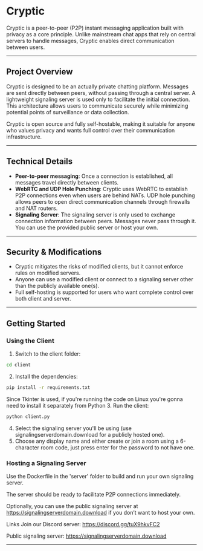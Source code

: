 # Cryptic

Cryptic is a peer-to-peer (P2P) instant messaging application built with privacy as a core principle. Unlike mainstream chat apps that rely on central servers to handle messages, Cryptic enables direct communication between users.

---

## Project Overview

Cryptic is designed to be an actually private chatting platform. Messages are sent directly between peers, without passing through a central server. A lightweight signaling server is used only to facilitate the initial connection. This architecture allows users to communicate securely while minimizing potential points of surveillance or data collection.

Cryptic is open source and fully self-hostable, making it suitable for anyone who values privacy and wants full control over their communication infrastructure.

---

## Technical Details

- **Peer-to-peer messaging**: Once a connection is established, all messages travel directly between clients.  
- **WebRTC and UDP Hole Punching**: Cryptic uses WebRTC to establish P2P connections even when users are behind NATs. UDP hole punching allows peers to open direct communication channels through firewalls and NAT routers.  
- **Signaling Server**: The signaling server is only used to exchange connection information between peers. Messages never pass through it. You can use the provided public server or host your own.  

---

## Security & Modifications

- Cryptic mitigates the risks of modified clients, but it cannot enforce rules on modified servers.  
- Anyone can use a modified client or connect to a signaling server other than the publicly available one(s).  
- Full self-hosting is supported for users who want complete control over both client and server.  

---

## Getting Started

### Using the Client

1. Switch to the client folder:
```bash
cd client
```
2. Install the dependencies:
```bash
pip install -r requirements.txt
```
Since Tkinter is used, if you're running the code on Linux you're gonna need to install it separately from Python
3. Run the client:
```bash
python client.py
```
4. Select the signaling server you'll be using (use signalingserverdomain.download for a publicly hosted one).
5. Choose any display name and either create or join a room using a 6-character room code, just press enter for the password to not have one.

### Hosting a Signaling Server

Use the Dockerfile in the 'server' folder to build and run your own signaling server.

The server should be ready to facilitate P2P connections immediately.

Optionally, you can use the public signaling server at https://signalingserverdomain.download if you don’t want to host your own.

Links
Join our Discord server: https://discord.gg/tuX9hkvFC2

Public signaling server: https://signalingserverdomain.download


---

